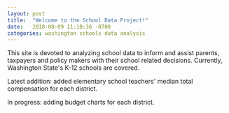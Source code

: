 ```yaml
---
layout: post
title:  "Welcome to the School Data Project!"
date:   2018-08-09 11:10:36 -0700
categories: washington schools data analysis
---
```

This site is devoted to analyzing school data to inform and assist parents, taxpayers and policy makers with their school related decisions.
Currently, Washington State's K-12 schools are covered.

Latest addition: added elementary school teachers' median total compensation for each district.

In progress: adding budget charts for each district.
